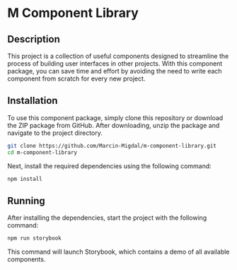 # M Component Library

## Description

This project is a collection of useful components designed to streamline the process of building user interfaces in other projects. With this component package, you can save time and effort by avoiding the need to write each component from scratch for every new project.

## Installation

To use this component package, simply clone this repository or download the ZIP package from GitHub. After downloading, unzip the package and navigate to the project directory.

```bash
git clone https://github.com/Marcin-Migdal/m-component-library.git
cd m-component-library
```

Next, install the required dependencies using the following command:

```bash
npm install
```

## Running

After installing the dependencies, start the project with the following command:

```bash
npm run storybook
```

This command will launch Storybook, which contains a demo of all available components.
